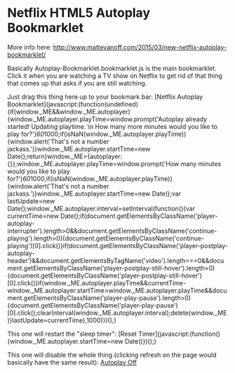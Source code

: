 # Netflix HTML5 Autoplay Bookmarklet

More info here: <a href="http://www.mattevanoff.com/2015/03/new-netflix-autoplay-bookmarklet/">http://www.mattevanoff.com/2015/03/new-netflix-autoplay-bookmarklet/</a>

Basically Autoplay-Bookmarklet.bookmarklet.js is the main bookmarklet.  Click it when you are watching a TV show on Netflix to get rid of that thing that comes up that asks if you are still watching.

Just drag this thing here up to your bookmark bar:
[Netflix Autoplay Bookmarklet](javascript:(function(undefined\){if(window._ME&&window._ME.autoplayer\){window._ME.autoplayer.playTime=window.prompt('Autoplay already started! Updating playtime. \n How many more minutes would you like to play for?'\)*60*1000;if(isNaN(window._ME.autoplayer.playTime\)\){window.alert('That\'s not a number jackass.'\)}window._ME.autoplayer.startTime=new Date(\);return}window._ME={autoplayer:{}};window._ME.autoplayer.playTime=window.prompt('How many minutes would you like to play for?'\)*60*1000;if(isNaN(window._ME.autoplayer.playTime\)\){window.alert('That\'s not a number jackass.'\)}window._ME.autoplayer.startTime=new Date(\);var lastUpdate=new Date(\);window._ME.autoplayer.interval=setInterval(function(\){var currentTime=new Date(\);if(document.getElementsByClassName('player-autoplay-interrupter'\).length>0&&document.getElementsByClassName('continue-playing'\).length>0\){document.getElementsByClassName('continue-playing'\)[0].click(\)}if(document.getElementsByClassName('player-postplay-autoplay-header'\)&&document.getElementsByTagName('video'\).length===0&&document.getElementsByClassName('player-postplay-still-hover'\).length>0\){document.getElementsByClassName('player-postplay-still-hover'\)[0].click(\)}if(window._ME.autoplayer.playTime&&currentTime-window._ME.autoplayer.startTime>window._ME.autoplayer.playTime&&document.getElementsByClassName('player-play-pause'\).length>0\){document.getElementsByClassName('player-play-pause'\)[0].click(\);clearInterval(window._ME.autoplayer.interval\);delete(window._ME\)}lastUpdate=currentTime},1000\)}\)(\);)

This one will restart the "sleep timer":
[Reset Timer](javascript:(function(){window._ME.autoplayer.startTime=new Date()})();)

This one will disable the whole thing (clicking refresh on the page would basically have the same result):
[Autoplay Off](javascript:(function(){clearInterval(window._ME.autoplayer.interval);delete(window._ME)})();)
